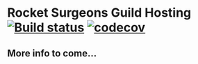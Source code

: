 # Rocket Surgeons Guild Hosting [![Build status](https://ci.appveyor.com/api/projects/status/3kgsfnfx910kmoqa/branch/master?svg=true)](https://ci.appveyor.com/project/david-driscoll/hosting) [![codecov](https://codecov.io/gh/RocketSurgeonsGuild/Hosting/branch/master/graph/badge.svg)](https://codecov.io/gh/RocketSurgeonsGuild/Hosting)



## More info to come...

